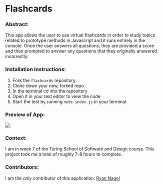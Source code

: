 # Flashcards

### Abstract:
[//]: <> (Briefly describe what you built and its features. What problem is the app solving? How does this application solve that problem?)
This app allows the user to use virtual flashcards in order to study topics related to prototype methods in Javascript and it runs entirely in the console. Once the user answers all questions, they are provided a score and then prompted to answer any questions that they originally answered incorrectly.

### Installation Instructions:
[//]: <> (What steps does a person have to take to get your app cloned down and running?)
1. Fork the `flashcards` repository
2. Clone down your new, forked repo
3. In the terminal cd into the repository
4. Open it in your text editor to view the code
5. Start the test by running `node index.js` in your terminal

### Preview of App:
[//]: <> (Provide ONE gif or screenshot of your application - choose the "coolest" piece of functionality to show off.)
![](/images/app_sample.gif)

### Context:
[//]: <> (Give some context for the project here. How long did you have to work on it? How far into the Turing program are you?)
I am in week 7 of the Turing School of Software and Design course. This project took me a total of roughly 7-8 hours to complete.

### Contributors:
[//]: <> (Who worked on this application? Link to their GitHubs.)
I am the only contributor of this application: <a href="https://github.com/Nagel29">Ryan Nagel</a>


